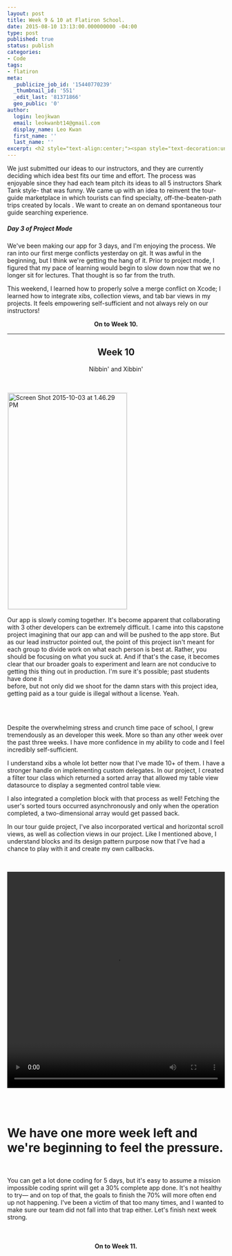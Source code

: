 ```yaml
---
layout: post
title: Week 9 & 10 at Flatiron School.
date: 2015-08-10 13:13:00.000000000 -04:00
type: post
published: true
status: publish
categories:
- Code
tags:
- flatiron
meta:
  _publicize_job_id: '15440770239'
  _thumbnail_id: '551'
  _edit_last: '81371866'
  geo_public: '0'
author:
  login: leojkwan
  email: leokwanbt14@gmail.com
  display_name: Leo Kwan
  first_name: ''
  last_name: ''
excerpt: <h2 style="text-align:center;"><span style="text-decoration:underline;">Week 9</span></h2><p class="intro" style="text-align:center;">Traveler App</p><p><span style="line-height:1.5;">Week 9 is the start of project mode at the Flatiron School, and that entails developing an app of choice for 3 straight weeks with 3 other classmates. We sort of had a choice with what we are going to make; the deal is each team submits three ideas to our instructors so that they get the final word on what project to pursue. They, of course, have a better handle as to what work is viable and challenging enough for our 3 weeks time.</span><br/></p>
---
```


We just submitted our ideas to our instructors, and they are currently deciding which idea best fits our time and effort. The process was enjoyable since they had each team pitch its ideas to all 5 instructors Shark Tank style- that was funny. We came up with an idea to reinvent the tour-guide marketplace in which tourists can find specialty, off-the-beaten-path trips created by locals . We want to create an on demand spontaneous tour guide searching experience.

<h5>Day 3 of Project Mode</h5>
<p>We've been making our app for 3 days, and I'm enjoying the process. We ran into our first merge conflicts yesterday on git. It was awful in the beginning, but I think we're getting the hang of it. Prior to project mode, I figured that my pace of learning would begin to slow down now that we no longer sit for lectures. That thought is so far from the truth.</p>
<p>This weekend, I learned how to properly solve a merge conflict on Xcode; I learned how to integrate xibs, collection views, and tab bar views in my projects. It feels empowering self-sufficient and not always rely on our instructors!</p>
<p style="text-align:center;"><strong>On to Week 10.</strong></p>
<hr />
<h2 style="text-align:center;">Week 10</h2>
<p class="intro" style="text-align:center;">Nibbin' and Xibbin'</p>
<p>

<br>

<img class="responsive-image" style="border:2px solid #f0f0f0;" style="float:right;margin: 5px 20px;
" src="https://s3-us-west-2.amazonaws.com/leojkwan/images/alan_travelr.png?w=165" alt="Screen Shot 2015-10-03 at 1.46.29 PM" width="275" height="500"/>

Our app is slowly coming together. It's become apparent that collaborating with 3 other developers can be extremely difficult. I came into this capstone project imagining that our app can and will be pushed to the app store. But as our lead instructor pointed out, the point of this project isn't meant for each group to divide work on what each person is best at. Rather, you should be focusing on what you suck at. And if that's the case, it becomes clear that our broader goals to experiment and learn are not conducive to getting this thing out in production. I'm sure it's possible; past students have done it<br />
before, but not only did we shoot for the damn stars with this project idea, getting paid as a tour guide is illegal without a license. Yeah.

<br>
<br>

Despite the overwhelming stress and crunch time pace of school, I grew tremendously as an developer this week. More so than any other week over the past three weeks. I have more confidence in my ability to code and I feel incredibly self-sufficient.

I understand xibs a whole lot better now that I've made 10+ of them. I have a stronger handle on implementing custom delegates. In our project, I created a filter tour class which returned a sorted array that allowed my table view datasource to display a segmented control table view.

I also integrated a completion block with that process as well! Fetching the user's sorted tours occurred asynchronously and only when the operation completed, a two-dimensional array would get passed back.

In our tour guide project, I've also incorporated vertical and horizontal scroll views, as well as collection views in our project. Like I mentioned above, I understand blocks and its design pattern purpose now that I've had a chance to play with it and create my own callbacks.

<br>

<video controls height="500px" width="100%"
  src="https://s3-us-west-2.amazonaws.com/leojkwan/videos/scrolling-traveler.ogv">
Your user agent does not support the HTML5 Video element.
</video>

<br>
<br>


# We have one more week left and we're beginning to feel the pressure.
<br>

You can get a lot done coding for 5 days, but it's easy to assume a mission impossible coding sprint will get a 30% complete app done. It's not healthy to try— and on top of that, the goals to finish the 70% will more often end up not happening. I've been a victim of that too many times, and I wanted to make sure our team did not fall into that trap either. Let's finish next week strong.

<br>

<h4 style="text-align:center;"> On to Week 11.</h4>
